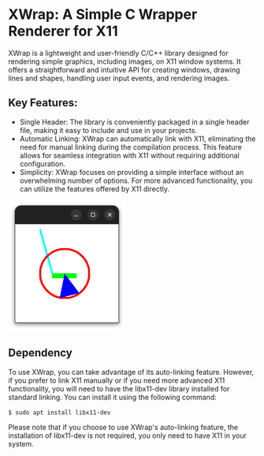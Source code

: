 # XWrap: A Simple C Wrapper Renderer for X11

XWrap is a lightweight and user-friendly C/C++ library designed for rendering simple graphics, including images, on X11 window systems. It offers a straightforward and intuitive API for creating windows, drawing lines and shapes, handling user input events, and rendering images.

## Key Features:

- Single Header: The library is conveniently packaged in a single header file, making it easy to include and use in your projects.
- Automatic Linking: XWrap can automatically link with X11, eliminating the need for manual linking during the compilation process. This feature allows for seamless integration with X11 without requiring additional configuration.
- Simplicity: XWrap focuses on providing a simple interface without an overwhelming number of options. For more advanced functionality, you can utilize the features offered by X11 directly.

![Alt text](data/window.png)

## Dependency

To use XWrap, you can take advantage of its auto-linking feature. However, if you prefer to link X11 manually or if you need more advanced X11 functionality, you will need to have the libx11-dev library installed for standard linking. You can install it using the following command:

```sh
$ sudo apt install libx11-dev
```

Please note that if you choose to use XWrap's auto-linking feature, the installation of libx11-dev is not required, you only need to have X11 in your system.
